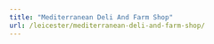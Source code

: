 ```yaml
---
title: "Mediterranean Deli And Farm Shop"
url: /leicester/mediterranean-deli-and-farm-shop/
---
```

